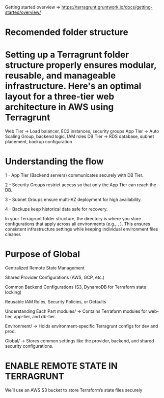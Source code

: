 Getting started overview => https://terragrunt.gruntwork.io/docs/getting-started/overview/


# Recomended folder structure
# Setting up a Terragrunt folder structure properly ensures modular, reusable, and manageable infrastructure. Here's an optimal layout for a three-tier web architecture in AWS using Terragrunt

 Web Tier → Load balancer, EC2 instances, security groups
 App Tier → Auto Scaling Group, backend logic, IAM roles
 DB Tier → RDS database, subnet placement, backup configuration

 # Understanding the flow

 1 - App Tier (Backend servers) communicates securely with DB Tier.

 2 - Security Groups restrict access so that only the App Tier can reach the DB.

 3 - Subnet Groups ensure multi-AZ deployment for high availability.

 4 - Backups keep historical data safe for recovery.

 In your Terragrunt folder structure, the  directory is where you store configurations that apply across all environments (e.g., , ). This ensures consistent infrastructure settings while keeping individual environment files cleaner.

# Purpose of Global
 Centralized Remote State Management

 Shared Provider Configurations (AWS, GCP, etc.)

 Common Backend Configurations (S3, DynamoDB for Terraform state locking)

 Reusable IAM Roles, Security Policies, or Defaults




Understanding Each Part
modules/      → Contains Terraform modules for web-tier, app-tier, and db-tier.

Environment/  → Holds environment-specific Terragrunt configs for dev and prod.

Global/       → Stores common settings like the provider, backend, and shared security configurations.

# ENABLE REMOTE STATE IN TERRAGRUNT

We’ll use an AWS S3 bucket to store Terraform’s state files securely
